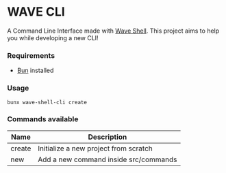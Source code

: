 # WAVE CLI

A Command Line Interface made with [Wave Shell](https://github.com/ChristoferMendes/wave-shell). This project aims to help you while developing a new CLI!

### Requirements

- [Bun](https://bun.sh/) installed

### Usage 

```shell
bunx wave-shell-cli create
```

### Commands available

| Name   | Description                           |
|--------|---------------------------------------|
| create | Initialize a new project from scratch |
| new    | Add a new command inside src/commands |